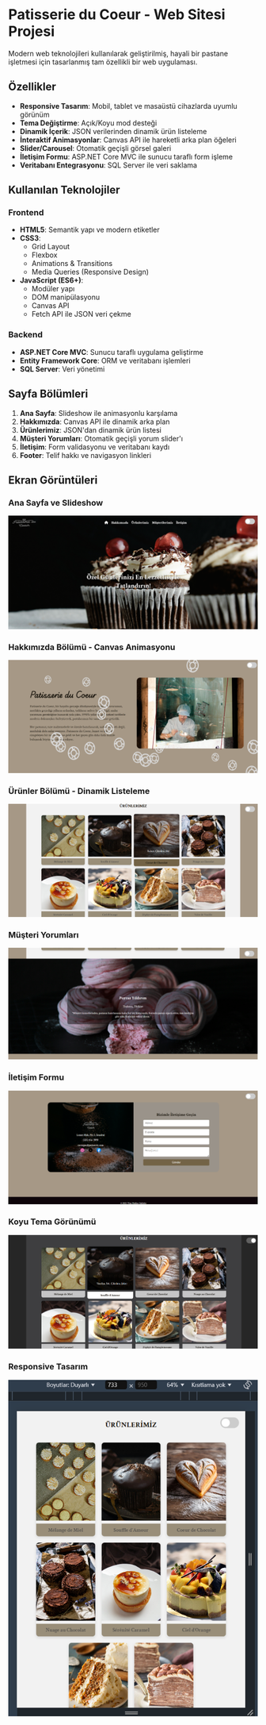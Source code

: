 # Patisserie du Coeur - Web Sitesi Projesi

Modern web teknolojileri kullanılarak geliştirilmiş, hayali bir pastane işletmesi için tasarlanmış tam özellikli bir web uygulaması.

## Özellikler

- **Responsive Tasarım**: Mobil, tablet ve masaüstü cihazlarda uyumlu görünüm
- **Tema Değiştirme**: Açık/Koyu mod desteği
- **Dinamik İçerik**: JSON verilerinden dinamik ürün listeleme
- **İnteraktif Animasyonlar**: Canvas API ile hareketli arka plan öğeleri
- **Slider/Carousel**: Otomatik geçişli görsel galeri
- **İletişim Formu**: ASP.NET Core MVC ile sunucu taraflı form işleme
- **Veritabanı Entegrasyonu**: SQL Server ile veri saklama

## Kullanılan Teknolojiler

### Frontend

- **HTML5**: Semantik yapı ve modern etiketler
- **CSS3**:
  - Grid Layout
  - Flexbox
  - Animations & Transitions
  - Media Queries (Responsive Design)
- **JavaScript (ES6+)**:
  - Modüler yapı
  - DOM manipülasyonu
  - Canvas API
  - Fetch API ile JSON veri çekme

### Backend

- **ASP.NET Core MVC**: Sunucu taraflı uygulama geliştirme
- **Entity Framework Core**: ORM ve veritabanı işlemleri
- **SQL Server**: Veri yönetimi

## Sayfa Bölümleri

1. **Ana Sayfa**: Slideshow ile animasyonlu karşılama
2. **Hakkımızda**: Canvas API ile dinamik arka plan
3. **Ürünlerimiz**: JSON'dan dinamik ürün listesi
4. **Müşteri Yorumları**: Otomatik geçişli yorum slider'ı
5. **İletişim**: Form validasyonu ve veritabanı kaydı
6. **Footer**: Telif hakkı ve navigasyon linkleri

## Ekran Görüntüleri

### Ana Sayfa ve Slideshow

![Ana Sayfa](screenshots/anasayfa.png)

### Hakkımızda Bölümü - Canvas Animasyonu

![Hakkımızda](screenshots/hakkimizda.png)

### Ürünler Bölümü - Dinamik Listeleme

![Ürünlerimiz](screenshots/urunler.png)

### Müşteri Yorumları

![Yorumlar](screenshots/yorumlar.png)

### İletişim Formu

![İletişim](screenshots/iletisim.png)

### Koyu Tema Görünümü

![Koyu Tema](screenshots/koyu-tema.png)

### Responsive Tasarım

![Responsive Tasarım](screenshots/responsive.png)

